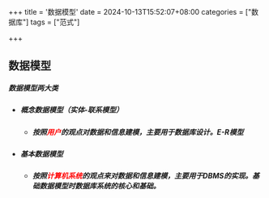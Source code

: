 +++
title = '数据模型'
date = 2024-10-13T15:52:07+08:00
categories = ["数据库"]
tags = ["范式"]

+++



## 数据模型



##### 数据模型两大类

- ##### 概念数据模型（实体-联系模型）

  - ##### 按照<font color='red'>用户</font>的观点对数据和信息建模，主要用于数据库设计。E-R模型

- ##### 基本数据模型

  - ##### 按照<font color='red'>计算机系统</font>的观点来对数据和信息建模，主要用于DBMS的实现。基础数据模型时数据库系统的核心和基础。
